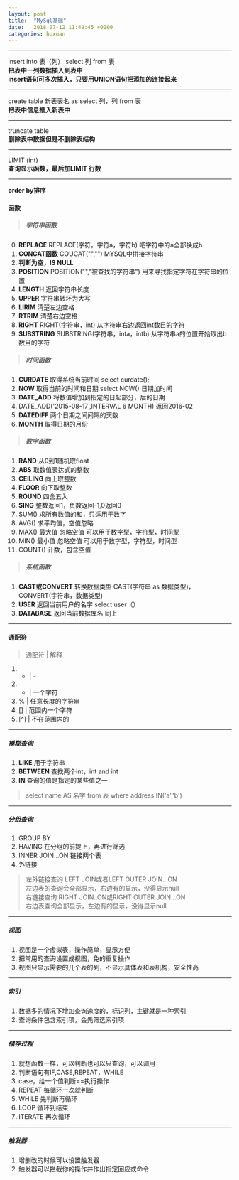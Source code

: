 ```yaml
---
layout: post
title:  "MySql基础"
date:   2018-07-12 11:49:45 +0200
categories: hpxuan
---
```


---

insert into 表（列） select 列 from 表  
**把表中一列数据插入到表中**  
**insert语句可多次插入，只要用UNION语句把添加的连接起来**

--- 
 
create table 新表表名 as select 列，列 from 表  
**把表中信息插入新表中**

---

truncate table  
**删除表中数据但是不删除表结构**

---

LIMIT (int)  
**查询显示函数，最后加LIMIT 行数**

---

**order by排序**

#### 函数  
> ##### 字符串函数  
0. **REPLACE** REPLACE(字符，字符a，字符b) 吧字符中的a全部换成b
1. **CONCAT函数** COUCAT("","") MYSQL中拼接字符串  
2. **判断为空，IS NULL**  
3. **POSITION** POSITION("","被查找的字符串") 用来寻找指定字符在字符串的位置  
4. **LENGTH** 返回字符串长度  
5. **UPPER** 字符串转坏为大写  
6. **LIRIM** 清楚左边空格  
7. **RTRIM** 清楚右边空格  
8. **RIGHT** RIGHT(字符串，int) 从字符串右边返回int数目的字符  
9. **SUBSTRING** SUBSTRING(字符串，inta，intb) 从字符串a的位置开始取出b数目的字符

> ##### 时间函数  
1. **CURDATE** 取得系统当前时间 select curdate();  
2. **NOW** 取得当前的时间和日期 select NOW() 日期加时间  
3. **DATE_ADD** 将数值增加到指定的日起部分，后的日期  
4. DATE_ADD('2015-08-17',INTERVAL 6 MONTH) 返回2016-02  
5. **DATEDIFF** 两个日期之间间隔的天数  
6. **MONTH** 取得日期的月份

> ##### 数字函数  
1. **RAND** 从0到1随机取float  
2. **ABS** 取数值表达式的整数  
3. **CEILING** 向上取整数  
4. **FLOOR** 向下取整数  
5. **ROUND** 四舍五入  
6. **SING** 整数返回1，负数返回-1,0返回0  
7. SUM() 求所有数值的和，只适用于数字  
8. AVG() 求平均值，空值忽略  
9. MAX() 最大值 忽略空值 可以用于数字型，字符型，时间型  
10. MIN() 最小值 忽略空值 可以用于数字型，字符型，时间型  
11. COUNT() 计数，包含空值  


> ##### 系统函数  
1. **CAST或CONVERT** 转换数据类型 CAST(字符串 as 数据类型)，CONVERT(字符串，数据类型)
2. **USER** 返回当前用户的名字 select user（）  
3. **DATABASE** 返回当前数据库名 同上

---

#### 通配符  
> 通配符 | 解释   
1. - | -   
2. - | 一个字符   
3. % | 任意长度的字符串   
4. [] | 范围内一个字符   
5. [^] | 不在范围内的

---

##### 模糊查询  
1. **LIKE** 用于字符串  
2. **BETWEEN** 查找两个int，int and int  
3. **IN** 查询的值是指定的某些值之一  
> select name AS 名字 from 表 where address IN('a','b')

---

##### 分组查询  
1. GROUP BY  
2. HAVING 在分组的前提上，再进行筛选  
3. INNER JOIN...ON 链接两个表  
4. 外链接  
> 左外链接查询 LEFT JOIN或者LEFT OUTER JOIN...ON  
> 左边表的查询会全部显示，右边有的显示，没得显示null  
> 右链接查询 RIGHT JOIN..ON或RIGHT OUTER JOIN...ON  
> 右边表查询全部显示，左边有的显示，没得显示null

---

##### 视图  
1. 视图是一个虚拟表，操作简单，显示方便  
2. 把常用的查询设置成视图，免的重复操作  
3. 视图只显示需要的几个表的列，不显示具体表和表机构，安全性高

---

##### 索引  
1. 数据多的情况下增加查询速度的，标识列，主键就是一种索引  
2. 查询条件包含索引项，会先筛选索引项

---

##### 储存过程  
1. 就想函数一样，可以判断也可以只查询，可以调用  
2. 判断语句有IF,CASE,REPEAT，WHILE 
3. case，给一个值判断==执行操作  
4. REPEAT 每循环一次就判断  
5. WHILE 先判断再循环  
6. LOOP 循环到结束
7. ITERATE 再次循环

---

##### 触发器  
1. 增删改的时候可以设置触发器  
2. 触发器可以拦截你的操作并作出指定回应或命令